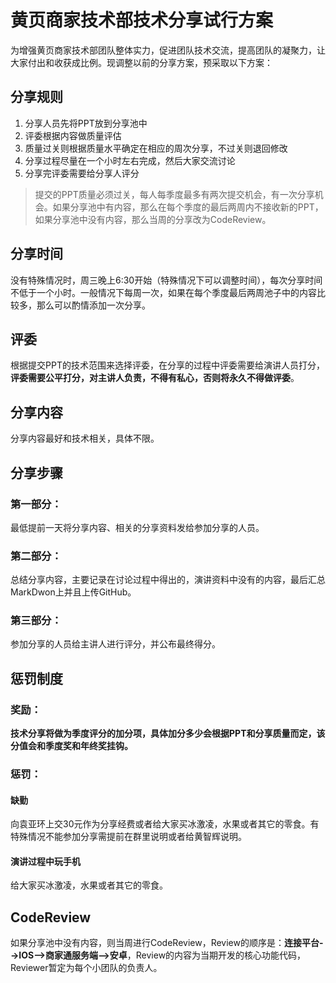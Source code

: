 # 黄页商家技术部技术分享试行方案
  
  为增强黄页商家技术部团队整体实力，促进团队技术交流，提高团队的凝聚力，让大家付出和收获成比例。现调整以前的分享方案，预采取以下方案：

## 分享规则

  1. 分享人员先将PPT放到分享池中
  2. 评委根据内容做质量评估
  3. 质量过关则根据质量水平确定在相应的周次分享，不过关则退回修改
  4. 分享过程尽量在一个小时左右完成，然后大家交流讨论
  5. 分享完评委需要给分享人评分

>提交的PPT质量必须过关，每人每季度最多有两次提交机会，有一次分享机会。如果分享池中有内容，那么在每个季度的最后两周内不接收新的PPT，如果分享池中没有内容，那么当周的分享改为CodeReview。
 
## 分享时间
  
  没有特殊情况时，周三晚上6:30开始（特殊情况下可以调整时间），每次分享时间不低于一个小时。一般情况下每周一次，如果在每个季度最后两周池子中的内容比较多，那么可以酌情添加一次分享。

## 评委

根据提交PPT的技术范围来选择评委，在分享的过程中评委需要给演讲人员打分，**评委需要公平打分，对主讲人负责，不得有私心，否则将永久不得做评委**。

## 分享内容
   
分享内容最好和技术相关，具体不限。

## 分享步骤
   
### 第一部分：
   
最低提前一天将分享内容、相关的分享资料发给参加分享的人员。

### 第二部分：

总结分享内容，主要记录在讨论过程中得出的，演讲资料中没有的内容，最后汇总MarkDwon上并且上传GitHub。

### 第三部分：

参加分享的人员给主讲人进行评分，并公布最终得分。

## 惩罚制度
 
### 奖励：
   
   **技术分享将做为季度评分的加分项，具体加分多少会根据PPT和分享质量而定，该分值会和季度奖和年终奖挂钩。**
   
### 惩罚：

#### 缺勤

   向袁亚环上交30元作为分享经费或者给大家买冰激凌，水果或者其它的零食。有特殊情况不能参加分享需提前在群里说明或者给黄智辉说明。

#### 演讲过程中玩手机

给大家买冰激凌，水果或者其它的零食。

## CodeReview

如果分享池中没有内容，则当周进行CodeReview，Review的顺序是：**连接平台-->IOS-->商家通服务端-->安卓**，Review的内容为当期开发的核心功能代码，Reviewer暂定为每个小团队的负责人。



